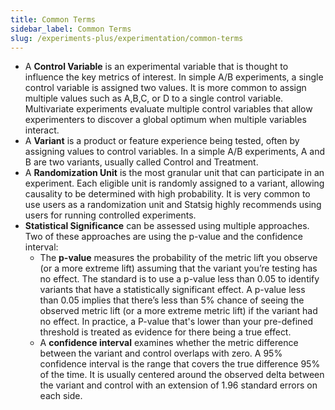 ```yaml
---
title: Common Terms
sidebar_label: Common Terms
slug: /experiments-plus/experimentation/common-terms
---
```


- A **Control Variable** is an experimental variable that is thought to influence the key metrics of interest. In simple A/B experiments, a single control variable is assigned two values. It is more common to assign multiple values such as A,B,C, or D to a single control variable. Multivariate experiments evaluate multiple control variables that allow experimenters to discover a global optimum when multiple variables interact. 
- A **Variant** is a product or feature experience being tested, often by assigning values to control variables. In a simple A/B experiments, A and B are two variants, usually called Control and Treatment.  
- A **Randomization Unit** is the most granular unit that can participate in an experiment. Each eligible unit is randomly assigned to a variant, allowing causality to be determined with high probability. It is very common to use users as a randomization unit and Statsig highly recommends using users for running controlled experiments. 
- **Statistical Significance** can be assessed using multiple approaches. Two of these approaches are using the p-value and the confidence interval: 
  - The **p-value** measures the probability of the metric lift you observe (or a more extreme lift) assuming that the variant you’re testing has no effect. The standard is to use a p-value less than 0.05 to identify variants that have a statistically significant effect. A p-value less than 0.05 implies that there’s less than 5% chance of seeing the observed metric lift (or a more extreme metric lift) if the variant had no effect. In practice, a P-value that's lower than your pre-defined threshold is treated as evidence for there being a true effect. 
  - A **confidence interval** examines whether the metric difference between the variant and control overlaps with zero. A 95% confidence interval is the range that covers the true difference 95% of the time. It is usually centered around the observed delta between the variant and control with an extension of 1.96 standard errors on each side.  


